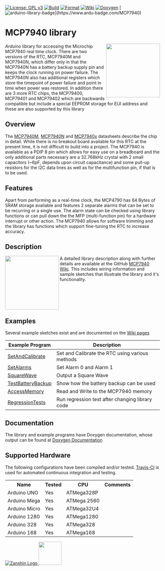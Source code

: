 [![License: GPL v3](https://zanduino.github.io/Badges/GPLv3-blue.svg)](https://www.gnu.org/licenses/gpl-3.0) [![Build](https://github.com/Zanduino/MCP7940/workflows/Build/badge.svg)](https://github.com/Zanduino/MCP7940/actions?query=workflow%3ABuild) [![Format](https://github.com/Zanduino/MCP7940/workflows/Format/badge.svg)](https://github.com/Zanduino/MCP7940/actions?query=workflow%3AFormat) [![Wiki](https://zanduino.github.io/Badges/Documentation-Badge.svg)](https://github.com/Zanduino/MCP7940/wiki) [![Doxygen](https://github.com/Zanduino/MCP7940/workflows/Doxygen/badge.svg)](https://Zanduino.github.io/MCP7940/html/index.html) [![arduino-library-badge](https://www.ardu-badge.com/badge/MCP7940.svg?)](https://www.ardu-badge.com/MCP7940)
# MCP7940 library<br>

<img src="https://github.com/Zanduino/MCP7940/blob/master/Images/MCP7940M-PDIP-8.png" width="175" align="right"/> *Arduino* library for accessing the Microchip MCP7940 real time clock. There are two versions of the RTC, MCP7940M and MCP7940N, which differ only in that the MCP7940N has a battery backup supply pin and keeps the clock running on power failure. The MCP7940N also has additional registers which store the timepoint of power failure and point in time when power was restored. In addition there are 3 more RTC chips, the MCP79400, MCP79401 and MCP79402 which are backwards compatible but include a special EEPROM storage for EUI address and these are also supported by this library

## Overview
The [MCP7940M](http://ww1.microchip.com/downloads/en/DeviceDoc/20002292B.pdf), [MCP7940N](http://ww1.microchip.com/downloads/en/DeviceDoc/20005010F.pdf) and [MCP7940x](http://ww1.microchip.com/downloads/en/DeviceDoc/20005009F.pdf) datasheets describe the chip in detail. While there is no breakout board available for this RTC at the present time, it is not difficult to build into a project. The MCP7940 is available as a PDIP 8 pin which allows for easy use on a breadboard and the only additional parts necessary are a 32.768kHz crystal with 2 small capacitors (~6pF, depends upon circuit capacitance) and some pull-up resistors for the I2C data lines as well as for the multifunction pin, if that is to be used.

## Features
Apart from performing as a real-time clock, the MCP4790 has 64 Bytes of SRAM storage available and features 2 separate alarms that can be set to be recurring or a single use. The alarm state can be checked using library functions or can pull down the the MFP (multi-function pin) for a hardware interrupt or other action.
The MCP7940 allows for software trimming and the library has functions which support fine-tuning the RTC to increase accuracy.

## Description
<img src="https://github.com/Zanduino/MCP7940/blob/master/Images/MCP7940_bb.png" width="175px" align="left" /> A detailed library description along with further details are available at the GitHub [MCP7940 Wiki](https://github.com/Zanduino/MCP7940/wiki). This includes wiring information and sample sketches that illustrate the library and it's functionality.
</br></br></br></br></br></br>
  
## Examples
Several example sketches exist and are documented on the [Wiki pages](https://github.com/Zanduino/MCP7940/wiki)

| Example Program                                                                       | Description                                     |
| ------------------------------------------------------------------------------------- | ----------------------------------------------- |
| [SetAndCalibrate](https://github.com/Zanduino/MCP7940/wiki/SetAndCalibrate.ino)       | Set and Calibrate the RTC using various methods |
| [SetAlarms](https://github.com/Zanduino/MCP7940/wiki/SetAlarms.ino)                   | Set Alarm 0 and Alarm 1                         |
| [SquareWave](https://github.com/Zanduino/MCP7940/wiki/SquareWave.ino)                 | Output a Square Wave                            |
| [TestBatteryBackup](https://github.com/Zanduino/MCP7940/wiki/TestBatteryBackup.ino)   | Show how the battery backup can be used         |
| [AccessMemory](https://github.com/Zanduino/MCP7940/wiki/AccessMemory.ino)             | Read and Write to the MCP7940 memory            |
| [RegressionTests](https://github.com/Zanduino/MCP7940/wiki/RegressionTests.ino)       | Run regression test after changing library code |

## Documentation
The library and example programs have Doxygen documentation, whose output can be found at [Doxygen Documentation](https://Zanduino.github.io/MCP7940/html/index.html)  

## Supported Hardware
The following configurations have been compiled and/or tested. [Travis-CI](https://travis-ci.org) is used for automated continuous integration and testing.

<table>
  <th>Name</th>
  <th>Tested</th>
  <th>CPU</th>
  <th>Comments</th>
  <tr>
    <td>Arduino UNO</td>
    <td>Yes</td>
    <td>ATMega328P</td>
    <td></td>
  <tr>
  <tr>
    <td>Arduino Mega</td>
    <td>Yes</td>
    <td>ATMega 2560</td>
    <td></td>
  <tr>
  <tr>
    <td>Arduino Micro</td>
    <td>Yes</td>
    <td>ATMega32U4</td>
    <td></td>
  <tr>
  <tr>
    <td>Arduino 1280</td>
    <td>Yes</td>
    <td>ATMega1280</td>
    <td></td>
  <tr>
  <tr>
    <td>Arduino 328</td>
    <td>Yes</td>
    <td>ATMega328</td>
    <td></td>
  <tr>
  <tr>
    <td>Arduino 168</td>
    <td>Yes</td>
    <td>ATMega168</td>
    <td></td>
  <tr>
</table>    
    
[![Zanshin Logo](https://zanduino.github.io/Images/zanshinkanjitiny.gif) <img src="https://zanduino.github.io/Images/zanshintext.gif" width="75"/>](https://zanduino.github.io)

